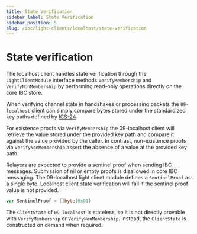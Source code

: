 ```yaml
---
title: State Verification
sidebar_label: State Verification
sidebar_position: 5
slug: /ibc/light-clients/localhost/state-verification
---
```



# State verification

The localhost client handles state verification through the `LightClientModule` interface methods `VerifyMembership` and `VerifyNonMembership` by performing read-only operations directly on the core IBC store.

When verifying channel state in handshakes or processing packets the `09-localhost` client can simply compare bytes stored under the standardized key paths defined by [ICS-24](https://github.com/cosmos/ibc/tree/main/spec/core/ics-024-host-requirements).

For existence proofs via `VerifyMembership` the 09-localhost client will retrieve the value stored under the provided key path and compare it against the value provided by the caller. In contrast, non-existence proofs via `VerifyNonMembership` assert the absence of a value at the provided key path.

Relayers are expected to provide a sentinel proof when sending IBC messages. Submission of nil or empty proofs is disallowed in core IBC messaging.
The 09-localhost light client module defines a `SentinelProof` as a single byte. Localhost client state verification will fail if the sentinel proof value is not provided.

```go
var SentinelProof = []byte{0x01}
```

The `ClientState` of `09-localhost` is stateless, so it is not directly provable with `VerifyMembership` or `VerifyNonMembership`. 
Instead, the `ClientState` is constructed on demand when required.

